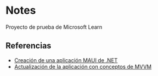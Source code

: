 
# Notes

Proyecto de prueba de Microsoft Learn


## Referencias

 - [Creación de una aplicación MAUI de .NET](https://learn.microsoft.com/es-mx/dotnet/maui/tutorials/notes-app/?view=net-maui-7.0)
 - [Actualización de la aplicación con conceptos de MVVM](https://learn.microsoft.com/es-mx/dotnet/maui/tutorials/notes-mvvm/?view=net-maui-7.0)